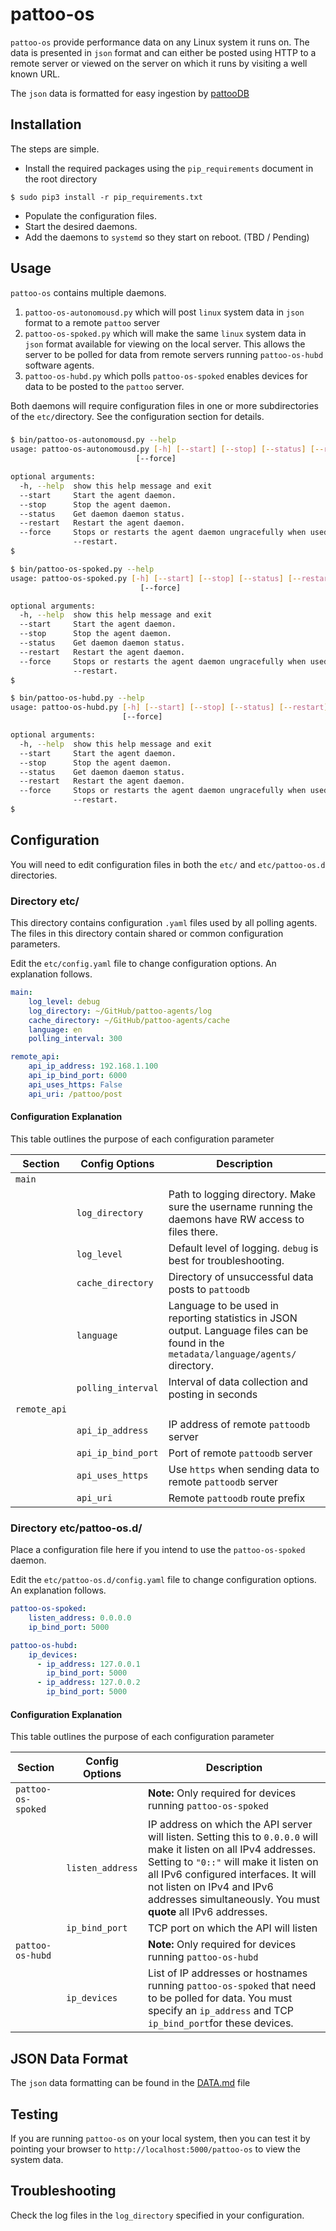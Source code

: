 # pattoo-os

`pattoo-os` provide performance data on any Linux system it runs on. The data is presented in `json` format and can either be posted using HTTP to a remote server or viewed on the server on which it runs by visiting a well known URL.

The `json` data is formatted for easy ingestion by [pattooDB](https://github.com/PalisadoesFoundation/pattoo-ng)

## Installation
The steps are simple.

* Install the required packages using the `pip_requirements` document in the root directory
```
$ sudo pip3 install -r pip_requirements.txt
```
* Populate the configuration files.
* Start the desired daemons.
* Add the daemons to `systemd` so they start on reboot. (TBD / Pending)

## Usage

`pattoo-os` contains multiple daemons.

1. `pattoo-os-autonomousd.py` which will post `linux` system data in `json` format to a remote `pattoo` server
1. `pattoo-os-spoked.py` which will make the same `linux` system data in `json` format available for viewing on the local server. This allows the server to be polled for data from remote servers running  `pattoo-os-hubd` software agents.
1. `pattoo-os-hubd.py` which polls `pattoo-os-spoked` enables devices for data to be posted to the `pattoo` server.

Both daemons will require configuration files in one or more subdirectories of the `etc/`directory. See the configuration section for details.

###
```bash
$ bin/pattoo-os-autonomousd.py --help
usage: pattoo-os-autonomousd.py [-h] [--start] [--stop] [--status] [--restart]
                            [--force]

optional arguments:
  -h, --help  show this help message and exit
  --start     Start the agent daemon.
  --stop      Stop the agent daemon.
  --status    Get daemon daemon status.
  --restart   Restart the agent daemon.
  --force     Stops or restarts the agent daemon ungracefully when used with --stop or
              --restart.
$
```


```bash
$ bin/pattoo-os-spoked.py --help
usage: pattoo-os-spoked.py [-h] [--start] [--stop] [--status] [--restart]
                             [--force]

optional arguments:
  -h, --help  show this help message and exit
  --start     Start the agent daemon.
  --stop      Stop the agent daemon.
  --status    Get daemon daemon status.
  --restart   Restart the agent daemon.
  --force     Stops or restarts the agent daemon ungracefully when used with --stop or
              --restart.
$
```

```bash
$ bin/pattoo-os-hubd.py --help
usage: pattoo-os-hubd.py [-h] [--start] [--stop] [--status] [--restart]
                         [--force]

optional arguments:
  -h, --help  show this help message and exit
  --start     Start the agent daemon.
  --stop      Stop the agent daemon.
  --status    Get daemon daemon status.
  --restart   Restart the agent daemon.
  --force     Stops or restarts the agent daemon ungracefully when used with --stop or
              --restart.
$
```


## Configuration

You will need to edit configuration files in both the `etc/` and `etc/pattoo-os.d` directories.

### Directory etc/

This directory contains configuration `.yaml` files used by all polling agents. The files in this directory contain shared or common configuration parameters.

Edit the `etc/config.yaml` file to change configuration options. An explanation follows.

```yaml
main:
    log_level: debug
    log_directory: ~/GitHub/pattoo-agents/log
    cache_directory: ~/GitHub/pattoo-agents/cache
    language: en
    polling_interval: 300

remote_api:
    api_ip_address: 192.168.1.100
    api_ip_bind_port: 6000
    api_uses_https: False
    api_uri: /pattoo/post

```

#### Configuration Explanation

This table outlines the purpose of each configuration parameter

|Section | Config Options          | Description                    |
|--|--|--|
| `main` |||
||  `log_directory` | Path to logging directory. Make sure the username running the daemons have RW access to files there. |
||  `log_level` | Default level of logging. `debug` is best for troubleshooting. |
|| `cache_directory` | Directory of unsuccessful data posts to `pattoodb`|
|| `language` | Language  to be used in reporting statistics in JSON output. Language files can be found in the `metadata/language/agents/` directory.|
|| `polling_interval`              | Interval of data collection and posting in seconds   |
| `remote_api` |||
|| `api_ip_address`       | IP address of remote `pattoodb` server      |
|| `api_ip_bind_port`       | Port of remote `pattoodb` server     |
|| `api_uses_https`      | Use `https` when sending data  to remote `pattoodb` server|
|| `api_uri`        | Remote `pattoodb` route prefix       |


### Directory etc/pattoo-os.d/

Place a configuration file here if you intend to use the `pattoo-os-spoked` daemon.

Edit the `etc/pattoo-os.d/config.yaml` file to change configuration options. An explanation follows.


```yaml
pattoo-os-spoked:
    listen_address: 0.0.0.0
    ip_bind_port: 5000

pattoo-os-hubd:
    ip_devices:
      - ip_address: 127.0.0.1
        ip_bind_port: 5000    
      - ip_address: 127.0.0.2
        ip_bind_port: 5000            
```

#### Configuration Explanation

This table outlines the purpose of each configuration parameter

|Section | Config Options          | Description                    |
|--|--|--|
| `pattoo-os-spoked` | | **Note:** Only required for devices running `pattoo-os-spoked` |
|| `listen_address` | IP address on which the API server will listen. Setting this to `0.0.0.0` will make it listen on all IPv4 addresses. Setting to `"0::"` will make it listen on all IPv6 configured interfaces. It will not listen on IPv4 and IPv6 addresses simultaneously. You must **quote** all IPv6 addresses.|
|| `ip_bind_port`              | TCP port on which the API will listen|
| `pattoo-os-hubd` | | **Note:** Only required for devices running `pattoo-os-hubd` |
|| `ip_devices` | List of IP addresses or hostnames running `pattoo-os-spoked` that need to be polled for data. You must specify an `ip_address` and TCP `ip_bind_port`for these devices.

## JSON Data Format

The `json` data formatting can be found in the [DATA.md](DATA.md) file

## Testing
If you are running `pattoo-os` on your local system, then you can test it by pointing your browser to `http://localhost:5000/pattoo-os` to view the system data.

## Troubleshooting
Check the log files in the `log_directory` specified in your configuration.
